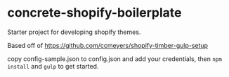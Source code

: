 # concrete-shopify-boilerplate
Starter project for developing shopify themes.

Based off of https://github.com/ccmeyers/shopify-timber-gulp-setup

copy config-sample.json to config.json and add your credentials, then `npm install` and `gulp` to get started.
